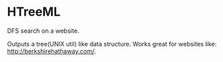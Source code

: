 # HTreeML
DFS search on a website.

Outputs a tree(UNIX util) like data structure.
Works great for websites like: http://berkshirehathaway.com/.
